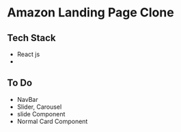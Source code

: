 # Amazon Landing Page Clone

## Tech Stack

- React js
-

## To Do

- NavBar
- Slider, Carousel
- slide Component
- Normal Card Component
